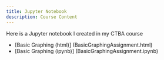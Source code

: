 ```yaml
---
title: Jupyter Notebook
description: Course Content
---
```


Here is a Jupyter notebook I created in my CTBA course
- [Basic Graphing (html)] (BasicGraphingAssignment.html)
- [Basic Graphing (ipynb)] (BasicGraphingAssignment.ipynb)
